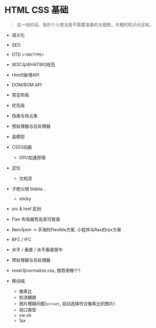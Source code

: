 # HTML CSS 基础

> 这一块的话，我的个人想法是不需要准备的太细致，大概的知识点足矣。

- 语义化

- SEO

- DTD `<!DOCTYPE>`

- W3C与WHATWG规范

- Html5新增API

- DOM/BOM API

- 常见布局

- 优先级

- 伪类与伪元素

- 预处理器与后处理器

- 盒模型

- CSS3动画

  - GPU加速原理
  
- 定位

  - 文档流
- 子绝父相 blabla...
  - sticky
  
- src & href 区别

- Flex 布局属性及其可取值

- Rem与em -> 手淘的Flexible方案, 小程序与Rax的rpx方案

- BFC / IFC

- 水平 / 垂直 / 水平垂直居中

- 预处理器与后处理器

- reset与normalize.css, 推荐用哪个?

- 移动端

  - 像素比
  - 检测横屏
  - 图片模糊问题(`srcset`, 自动选择符合像素比的图片)
  - 视口类型
  - vw vh
  - 1px
